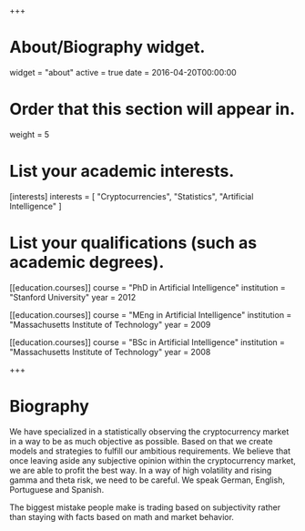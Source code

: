 +++
# About/Biography widget.
widget = "about"
active = true
date = 2016-04-20T00:00:00

# Order that this section will appear in.
weight = 5

# List your academic interests.
[interests]
  interests = [
    "Cryptocurrencies",
    "Statistics",
    "Artificial Intelligence"
  ]

# List your qualifications (such as academic degrees).
[[education.courses]]
  course = "PhD in Artificial Intelligence"
  institution = "Stanford University"
  year = 2012

[[education.courses]]
  course = "MEng in Artificial Intelligence"
  institution = "Massachusetts Institute of Technology"
  year = 2009

[[education.courses]]
  course = "BSc in Artificial Intelligence"
  institution = "Massachusetts Institute of Technology"
  year = 2008
 
+++

# Biography

We have specialized in a statistically observing the cryptocurrency market in a way to be as much objective as possible. Based on that we create models and strategies to fulfill our ambitious requirements. We believe that once leaving aside any subjective opinion within the cryptocurrency market, we are able to profit the best way. In a way of high volatility and rising gamma and theta risk, we need to be careful.
We speak German, English, Portuguese and Spanish.

The biggest mistake people make is trading based on subjectivity rather than staying with facts based on math and market behavior.
